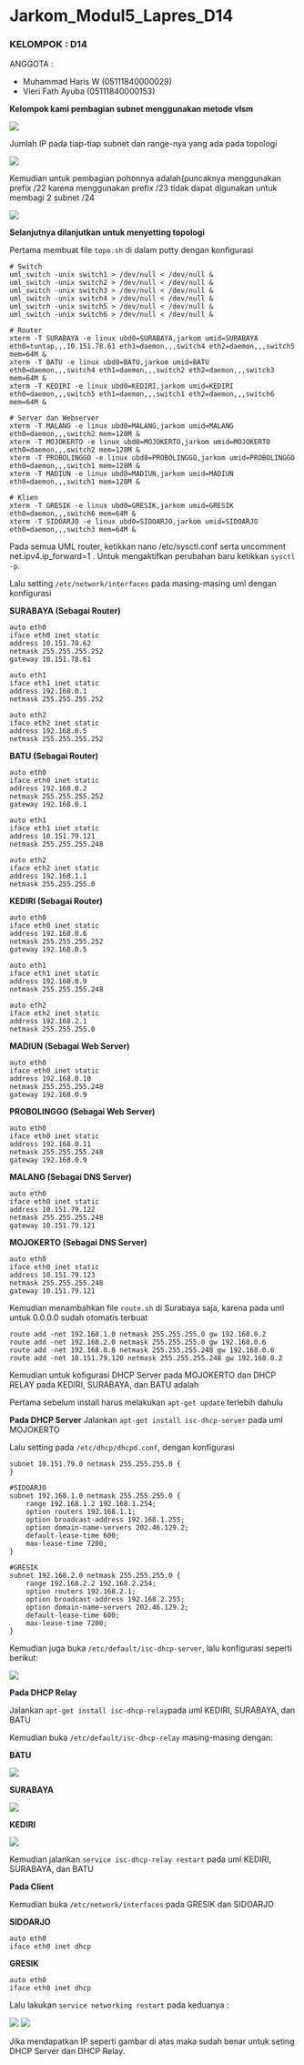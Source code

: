 # Jarkom_Modul5_Lapres_D14

### KELOMPOK        : D14
ANGGOTA         :

* Muhammad Haris W      (05111840000029)
* Vieri Fath Ayuba      (05111840000153)

**Kelompok kami pembagian subnet menggunakan metode vlsm**

<img src="https://github.com/hrswcksono/Jarkom_Modul5_Lapres_D14/blob/main/img/topo.png" >

Jumlah IP pada tiap-tiap subnet dan range-nya yang ada pada topologi

<img src="https://github.com/hrswcksono/Jarkom_Modul5_Lapres_D14/blob/main/img/pembagianip.png" >

Kemudian untuk pembagian pohonnya adalah(puncaknya menggunakan prefix /22 karena menggunakan prefix /23 tidak dapat digunakan untuk membagi 2 subnet /24

<img src="https://github.com/hrswcksono/Jarkom_Modul5_Lapres_D14/blob/main/img/pohon.png" >

**Selanjutnya dilanjutkan untuk menyetting topologi**

Pertama membuat file ```topo.sh``` di dalam putty dengan konfigurasi

```
# Switch
uml_switch -unix switch1 > /dev/null < /dev/null &
uml_switch -unix switch2 > /dev/null < /dev/null &
uml_switch -unix switch3 > /dev/null < /dev/null &
uml_switch -unix switch4 > /dev/null < /dev/null &
uml_switch -unix switch5 > /dev/null < /dev/null &
uml_switch -unix switch6 > /dev/null < /dev/null &

# Router
xterm -T SURABAYA -e linux ubd0=SURABAYA,jarkom umid=SURABAYA eth0=tuntap,,,10.151.78.61 eth1=daemon,,,switch4 eth2=daemon,,,switch5 mem=64M &
xterm -T BATU -e linux ubd0=BATU,jarkom umid=BATU eth0=daemon,,,switch4 eth1=daemon,,,switch2 eth2=daemon,,,switch3 mem=64M &
xterm -T KEDIRI -e linux ubd0=KEDIRI,jarkom umid=KEDIRI eth0=daemon,,,switch5 eth1=daemon,,,switch1 eth2=daemon,,,switch6 mem=64M &

# Server dan Webserver
xterm -T MALANG -e linux ubd0=MALANG,jarkom umid=MALANG eth0=daemon,,,switch2 mem=128M &
xterm -T MOJOKERTO -e linux ubd0=MOJOKERTO,jarkom umid=MOJOKERTO eth0=daemon,,,switch2 mem=128M &
xterm -T PROBOLINGGO -e linux ubd0=PROBOLINGGO,jarkom umid=PROBOLINGGO eth0=daemon,,,switch1 mem=128M &
xterm -T MADIUN -e linux ubd0=MADIUN,jarkom umid=MADIUN eth0=daemon,,,switch1 mem=128M &

# Klien
xterm -T GRESIK -e linux ubd0=GRESIK,jarkom umid=GRESIK eth0=daemon,,,switch6 mem=64M &
xterm -T SIDOARJO -e linux ubd0=SIDOARJO,jarkom umid=SIDOARJO eth0=daemon,,,switch3 mem=64M &
```

Pada semua UML router, ketikkan nano /etc/sysctl.conf serta uncomment net.ipv4.ip_forward=1 . Untuk mengaktifkan perubahan baru ketikkan ```sysctl -p```.

Lalu setting ```/etc/network/interfaces``` pada masing-masing uml dengan konfigurasi

**SURABAYA (Sebagai Router)**
```
auto eth0
iface eth0 inet static
address 10.151.78.62
netmask 255.255.255.252
gateway 10.151.78.61

auto eth1
iface eth1 inet static
address 192.168.0.1
netmask 255.255.255.252

auto eth2
iface eth2 inet static
address 192.168.0.5
netmask 255.255.255.252
```

**BATU (Sebagai Router)**
```
auto eth0
iface eth0 inet static
address 192.168.0.2
netmask 255.255.255.252
gateway 192.168.0.1

auto eth1
iface eth1 inet static
address 10.151.79.121
netmask 255.255.255.248

auto eth2
iface eth2 inet static
address 192.168.1.1
netmask 255.255.255.0
```

**KEDIRI (Sebagai Router)**
```
auto eth0
iface eth0 inet static
address 192.168.0.6
netmask 255.255.255.252
gateway 192.168.0.5

auto eth1
iface eth1 inet static
address 192.168.0.9
netmask 255.255.255.248

auto eth2
iface eth2 inet static
address 192.168.2.1
netmask 255.255.255.0
```

**MADIUN (Sebagai Web Server)**
```
auto eth0
iface eth0 inet static
address 192.168.0.10
netmask 255.255.255.248
gateway 192.168.0.9
```

**PROBOLINGGO (Sebagai Web Server)**
```
auto eth0
iface eth0 inet static
address 192.168.0.11
netmask 255.255.255.248
gateway 192.168.0.9
```

**MALANG (Sebagai DNS Server)**
```
auto eth0
iface eth0 inet static
address 10.151.79.122
netmask 255.255.255.248
gateway 10.151.79.121
```

**MOJOKERTO (Sebagai DNS Server)**
```
auto eth0
iface eth0 inet static
address 10.151.79.123
netmask 255.255.255.248
gateway 10.151.79.121
```

Kemudian menambahkan file ```route.sh``` di Surabaya saja, karena pada uml untuk 0.0.0.0 sudah otomatis terbuat
```
route add -net 192.168.1.0 netmask 255.255.255.0 gw 192.168.0.2
route add -net 192.168.2.0 netmask 255.255.255.0 gw 192.168.0.6
route add -net 192.168.0.8 netmask 255.255.255.248 gw 192.168.0.6
route add -net 10.151.79.120 netmask 255.255.255.248 gw 192.168.0.2
```

Kemudian untuk kofigurasi DHCP Server pada MOJOKERTO dan DHCP RELAY pada KEDIRI, SURABAYA, dan BATU adalah 

Pertama sebelum install harus melakukan ```apt-get update``` terlebih dahulu
 
**Pada DHCP Server**
Jalankan ```apt-get install isc-dhcp-server``` pada uml MOJOKERTO

Lalu setting pada ```/etc/dhcp/dhcpd.conf```, dengan konfigurasi
```
subnet 10.151.79.0 netmask 255.255.255.0 {
}

#SIDOARJO
subnet 192.168.1.0 netmask 255.255.255.0 {
    range 192.168.1.2 192.168.1.254;
    option routers 192.168.1.1;
    option broadcast-address 192.168.1.255;
    option domain-name-servers 202.46.129.2;
    default-lease-time 600;
    max-lease-time 7200;
}

#GRESIK
subnet 192.168.2.0 netmask 255.255.255.0 {
    range 192.168.2.2 192.168.2.254;
    option routers 192.168.2.1;
    option broadcast-address 192.168.2.255;
    option domain-name-servers 202.46.129.2;
    default-lease-time 600;
    max-lease-time 7200;
}
```

Kemudian juga buka ```/etc/default/isc-dhcp-server```, lalu konfigurasi seperti berikut:

<img src="https://github.com/hrswcksono/Jarkom_Modul5_Lapres_D14/blob/main/img/default-server.png" >

**Pada DHCP Relay**

Jalankan ```apt-get install isc-dhcp-relay```pada uml KEDIRI, SURABAYA, dan BATU

Kemudian buka ```/etc/default/isc-dhcp-relay``` masing-masing dengan:

**BATU**

<img src="https://github.com/hrswcksono/Jarkom_Modul5_Lapres_D14/blob/main/img/default-batu.png" >

**SURABAYA**

<img src="https://github.com/hrswcksono/Jarkom_Modul5_Lapres_D14/blob/main/img/default-sby.png" >

**KEDIRI**

<img src="https://github.com/hrswcksono/Jarkom_Modul5_Lapres_D14/blob/main/img/default-kediri.png" >

Kemudian jalankan ```service isc-dhcp-relay restart``` pada uml KEDIRI, SURABAYA, dan BATU

**Pada Client**

Kemudian buka ```/etc/network/interfaces``` pada GRESIK dan SIDOARJO


**SIDOARJO**
```
auto eth0
iface eth0 inet dhcp
```

**GRESIK**
```
auto eth0
iface eth0 inet dhcp
```

Lalu lakukan ```service networking restart``` pada keduanya :

<img src="https://github.com/hrswcksono/Jarkom_Modul5_Lapres_D14/blob/main/img/snr-sido.png" >

<img src="https://github.com/hrswcksono/Jarkom_Modul5_Lapres_D14/blob/main/img/snr-kdr.png" >

Jika mendapatkan IP seperti gambar di atas maka sudah benar untuk seting DHCP Server dan DHCP Relay.
